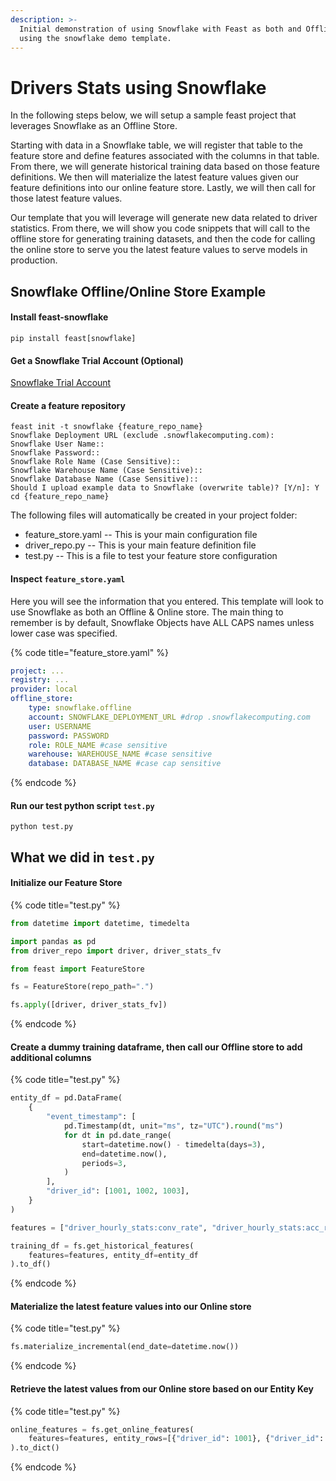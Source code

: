 ```yaml
---
description: >-
  Initial demonstration of using Snowflake with Feast as both and Offline & Online store
  using the snowflake demo template.
---
```


# Drivers Stats using Snowflake

In the following steps below, we will setup a sample feast project that leverages Snowflake
as an Offline Store.

Starting with data in a Snowflake table, we will register that table to the feature store and
define features associated with the columns in that table. From there, we will generate historical
training data based on those feature definitions. We then will materialize the latest feature values
given our feature definitions into our online feature store. Lastly, we will then call
for those latest feature values.

Our template that you will leverage will generate new data related to driver statistics.
From there, we will show you code snippets that will call to the offline store for generating
training datasets, and then the code for calling the online store to serve you the
latest feature values to serve models in production.

## Snowflake Offline/Online Store Example

#### Install feast-snowflake

```shell
pip install feast[snowflake]
```

#### Get a Snowflake Trial Account (Optional)

[Snowflake Trial Account](trial.snowflake.com)

#### Create a feature repository

```shell
feast init -t snowflake {feature_repo_name}
Snowflake Deployment URL (exclude .snowflakecomputing.com):
Snowflake User Name::
Snowflake Password::
Snowflake Role Name (Case Sensitive)::
Snowflake Warehouse Name (Case Sensitive)::
Snowflake Database Name (Case Sensitive)::
Should I upload example data to Snowflake (overwrite table)? [Y/n]: Y
cd {feature_repo_name}
```

The following files will automatically be created in your project folder:

* feature_store.yaml -- This is your main configuration file
* driver_repo.py -- This is your main feature definition file
* test.py -- This is a file to test your feature store configuration

#### Inspect `feature_store.yaml`

Here you will see the information that you entered. This template will look to use
Snowflake as both an Offline & Online store. The main thing to remember is by default,
Snowflake Objects have ALL CAPS names unless lower case was specified.

{% code title="feature_store.yaml" %}
```yaml
project: ...
registry: ...
provider: local
offline_store:
    type: snowflake.offline
    account: SNOWFLAKE_DEPLOYMENT_URL #drop .snowflakecomputing.com
    user: USERNAME
    password: PASSWORD
    role: ROLE_NAME #case sensitive
    warehouse: WAREHOUSE_NAME #case sensitive
    database: DATABASE_NAME #case cap sensitive
```
{% endcode %}

#### Run our test python script `test.py`

```shell
python test.py
```

## What we did in `test.py`

#### Initialize our Feature Store
{% code title="test.py" %}
```python
from datetime import datetime, timedelta

import pandas as pd
from driver_repo import driver, driver_stats_fv

from feast import FeatureStore

fs = FeatureStore(repo_path=".")

fs.apply([driver, driver_stats_fv])
```
{% endcode %}

#### Create a dummy training dataframe, then call our Offline store to add additional columns
{% code title="test.py" %}
```python
entity_df = pd.DataFrame(
    {
        "event_timestamp": [
            pd.Timestamp(dt, unit="ms", tz="UTC").round("ms")
            for dt in pd.date_range(
                start=datetime.now() - timedelta(days=3),
                end=datetime.now(),
                periods=3,
            )
        ],
        "driver_id": [1001, 1002, 1003],
    }
)

features = ["driver_hourly_stats:conv_rate", "driver_hourly_stats:acc_rate"]

training_df = fs.get_historical_features(
    features=features, entity_df=entity_df
).to_df()
```
{% endcode %}

#### Materialize the latest feature values into our Online store
{% code title="test.py" %}
```python
fs.materialize_incremental(end_date=datetime.now())
```
{% endcode %}

#### Retrieve the latest values from our Online store based on our Entity Key
{% code title="test.py" %}
```python
online_features = fs.get_online_features(
    features=features, entity_rows=[{"driver_id": 1001}, {"driver_id": 1002}],
).to_dict()
```
{% endcode %}
